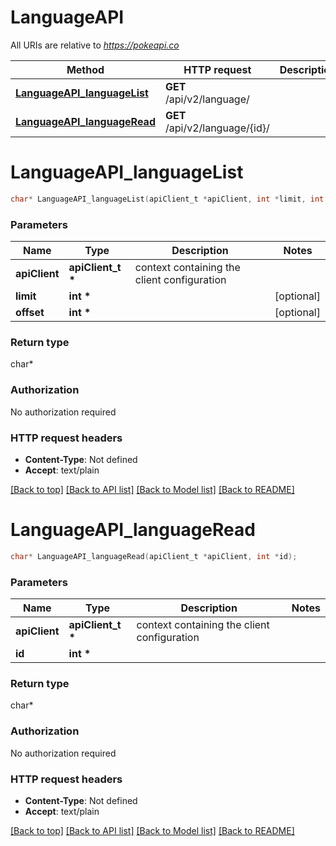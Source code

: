 # LanguageAPI

All URIs are relative to *https://pokeapi.co*

Method | HTTP request | Description
------------- | ------------- | -------------
[**LanguageAPI_languageList**](LanguageAPI.md#LanguageAPI_languageList) | **GET** /api/v2/language/ | 
[**LanguageAPI_languageRead**](LanguageAPI.md#LanguageAPI_languageRead) | **GET** /api/v2/language/{id}/ | 


# **LanguageAPI_languageList**
```c
char* LanguageAPI_languageList(apiClient_t *apiClient, int *limit, int *offset);
```

### Parameters
Name | Type | Description  | Notes
------------- | ------------- | ------------- | -------------
**apiClient** | **apiClient_t \*** | context containing the client configuration |
**limit** | **int \*** |  | [optional] 
**offset** | **int \*** |  | [optional] 

### Return type

char*



### Authorization

No authorization required

### HTTP request headers

 - **Content-Type**: Not defined
 - **Accept**: text/plain

[[Back to top]](#) [[Back to API list]](../README.md#documentation-for-api-endpoints) [[Back to Model list]](../README.md#documentation-for-models) [[Back to README]](../README.md)

# **LanguageAPI_languageRead**
```c
char* LanguageAPI_languageRead(apiClient_t *apiClient, int *id);
```

### Parameters
Name | Type | Description  | Notes
------------- | ------------- | ------------- | -------------
**apiClient** | **apiClient_t \*** | context containing the client configuration |
**id** | **int \*** |  | 

### Return type

char*



### Authorization

No authorization required

### HTTP request headers

 - **Content-Type**: Not defined
 - **Accept**: text/plain

[[Back to top]](#) [[Back to API list]](../README.md#documentation-for-api-endpoints) [[Back to Model list]](../README.md#documentation-for-models) [[Back to README]](../README.md)

